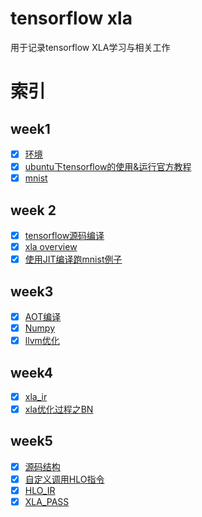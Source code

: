 # tensorflow xla
用于记录tensorflow XLA学习与相关工作

# 索引
## week1
- [x] [环境](https://github.com/dongbeiyewu/xla/blob/master/week1/%E7%8E%AF%E5%A2%83%E9%85%8D%E7%BD%AE.md)
- [x] [ubuntu下tensorflow的使用&运行官方教程](https://github.com/dongbeiyewu/xla/blob/master/week1/tensorflow.md)
- [x] [mnist](https://github.com/dongbeiyewu/xla/blob/master/week1/MNIST.md)
## week 2
- [x] [tensorflow源码编译](https://github.com/dongbeiyewu/xla/blob/master/week2/tensorflow%E6%BA%90%E7%A0%81%E7%BC%96%E8%AF%91.md)
- [x] [xla overview](https://github.com/dongbeiyewu/xla/blob/master/week2/xla%20overview.md)
- [x] [使用JIT编译跑mnist例子](https://github.com/dongbeiyewu/xla/blob/master/week2/%E4%BD%BF%E7%94%A8JIT%E7%BC%96%E8%AF%91.md)
## week3
- [x] [AOT编译](https://github.com/dongbeiyewu/xla/blob/master/week3/AOT%E7%BC%96%E8%AF%91.md)
- [x] [Numpy](https://github.com/dongbeiyewu/xla/blob/master/week3/numpy.md)
- [x] [llvm优化](https://github.com/dongbeiyewu/xla/blob/master/week3/%E4%BC%98%E5%8C%96.md)
## week4
- [x] [xla_ir](https://github.com/dongbeiyewu/xla/blob/master/week4/xla_ir%E8%8E%B7%E5%8F%96%E4%B8%8E%E8%A7%A3%E6%9E%90.md)
- [x] [xla优化过程之BN](https://github.com/dongbeiyewu/xla/blob/master/week4/xla%E4%BC%98%E5%8C%96%E8%BF%87%E7%A8%8B.md)

## week5
- [x] [源码结构](https://github.com/dongbeiyewu/xla/blob/master/week5/%E6%BA%90%E4%BB%A3%E7%A0%81%E7%BB%93%E6%9E%84.md)
- [x] [自定义调用HLO指令](https://github.com/dongbeiyewu/xla/blob/master/week5/%E8%87%AA%E5%AE%9A%E4%B9%89%E8%B0%83%E7%94%A8HLO%E6%8C%87%E4%BB%A4.md)
- [x] [HLO_IR](https://github.com/dongbeiyewu/xla/blob/master/week5/HLO_IR.md)
- [x] [XLA_PASS](https://github.com/dongbeiyewu/xla/blob/master/week5/XLA_pass.md)

